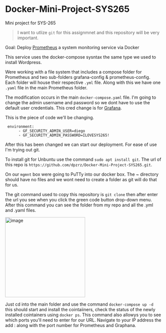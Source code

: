 # Docker-Mini-Project-SYS265
Mini project for SYS-265

> I want to utlize `git` for this assignmnet and this repository will be very important.

Goal: Deploy [Prometheus](https://prometheus.io/docs/introduction/overview/) a system monitoring service via Docker

This service uses the docker-compose sysntax the same type we used to install Wordpress.

Were working with a file system that includes a compose folder for Prometheus and two sub-folders grafana-config & prometheus-config. Each folder will house their respective `.yml` file. Along with this we have one `.yaml` file in the main Prometheus folder. 

The modification occurs in the main `docker-compose.yaml` file. I'm going to change the admin username and password so we dont have to use the default user credentials. This cred change is for [Grafana](https://grafana.com/oss/grafana/).


 This is the piece of code we'll be changing.
 
```
 environment:
      - GF_SECURITY_ADMIN_USER=diego
      - GF_SECURITY_ADMIN_PASSWORD=ILOVESYS265!
```

After this has been changed we can start our deployment. For ease of use I'm trying out git.

To install git for Unbuntu use the command `sudo apt install git`. The url of this repo is `https://github.com/dpzrz/Docker-Mini-Project-SYS265.git`.

On our `mgmnt` box were going to PuTTy into our docker box. The ~ directory should have no files and we wont need to create a folder as git will do that for us.

The git command used to copy this repository is `git clone` then after enter the url you see when you click the green code button drop-down menu. After this command you can see the folder from my repo and all the .yml and .yaml files.

<img width="258" alt="image" src="https://github.com/dpzrz/Docker-Mini-Project-SYS265/assets/112894794/96a6d04a-837d-4818-9e77-d83a707cb144">

Just cd into the main folder and use the command `docker-compose up -d` this should start and install the cointaiiners, check the status of the newly installed cointainers using `docker ps`. This command also allowys you to see which ports you'll need to enter for our URL. Navigate to your IP address the add : along with the port number for Prometheus and Graphana.
